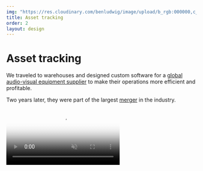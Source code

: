 ```yaml
---
img: "https://res.cloudinary.com/benludwig/image/upload/b_rgb:000000,c_crop,f_auto,g_center,h_987,o_60,q_auto:best,w_987/v1582905545/rig_lxyemd.jpg"
title: Asset tracking
order: 2
layout: design
---
```


<div class="text">
  <h1>Asset tracking</h1>
  <p>We traveled to warehouses and designed custom software for a <a href="https://www.encoreglobal.com/" target="_blank">global audio-visual equipment supplier</a> to make their operations more efficient and profitable.</p>
  <p>Two years later, they were part of the largest <a href="https://www.encoreglobal.com/news-releases/psav-completes-its-acquisition-of-encore-event-technologies-2/" target="_blank">merger</a> in the industry.</p>
</div>

<div class="video">
  <video autoplay loop muted playsinline controls poster="https://res.cloudinary.com/benludwig/image/upload/f_auto,q_auto:best/v1578350399/erp1d_frame_mkbddx.png">
  <source src="https://res.cloudinary.com/benludwig/video/upload/q_auto:best/v1578350413/erp1d_ff9nbl.mp4">
  <source src="https://res.cloudinary.com/benludwig/video/upload/q_auto:best/v1578350413/erp1d_ff9nbl.webm" type="video/webm">
  Your browser does not support the video tag.</video>
</div>
